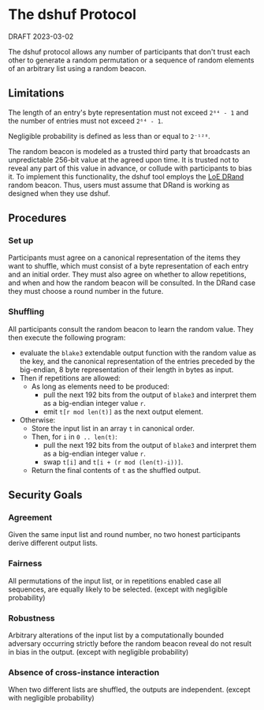 # The dshuf Protocol

DRAFT 2023-03-02

The dshuf protocol allows any number of participants
that don't trust each other
to generate a random permutation or a sequence of random elements of an arbitrary list
using a random beacon.


## Limitations

The length of an entry's byte representation must not exceed `2⁶⁴ - 1` and the number of entries must not exceed `2⁶⁴ - 1`.

Negligible probability is defined as less than or equal to `2⁻¹²⁸`.

The random beacon is modeled as a trusted third party that broadcasts an unpredictable 256-bit value at the agreed upon time.
It is trusted not to reveal any part of this value in advance, or collude with participants to bias it.
To implement this functionality, the dshuf tool employs the [LoE DRand](https://drand.love) random beacon.
Thus, users must assume that DRand is working as designed when they use dshuf.


## Procedures
### Set up

Participants must agree on a canonical representation of the items they want to shuffle,
which must consist of a byte representation of each entry and an initial order.
They must also agree on whether to allow repetitions,
and when and how the random beacon will be consulted.
In the DRand case they must choose a round number in the future.


### Shuffling

All participants consult the random beacon to learn the random value.
They then execute the following program:
- evaluate the `blake3` extendable output function with the random value as the key,
and the canonical representation of the entries preceded by the big-endian, 8 byte representation of their length in bytes as input.
- Then if repetitions are allowed:
  - As long as elements need to be produced:
    - pull the next 192 bits from the output of `blake3` and interpret them as a big-endian integer value `r`.
    - emit `t[r mod len(t)]` as the next output element.
- Otherwise:
  - Store the input list in an array `t` in canonical order.
  - Then, for `i` in `0 .. len(t)`:
    - pull the next 192 bits from the output of `blake3` and interpret them as a big-endian integer value `r`.
    - swap `t[i]` and `t[i + (r mod (len(t)-i))]`.
  - Return the final contents of `t` as the shuffled output.


## Security Goals
### Agreement

Given the same input list and round number,
no two honest participants derive different output lists.


### Fairness

All permutations of the input list,
or in repetitions enabled case all sequences,
are equally likely to be selected.
(except with negligible probability)


### Robustness

Arbitrary alterations of the input list
by a computationally bounded adversary
occurring strictly before the random beacon reveal
do not result in bias in the output.
(except with negligible probability)


### Absence of cross-instance interaction

When two different lists are shuffled,
the outputs are independent.
(except with negligible probability)
